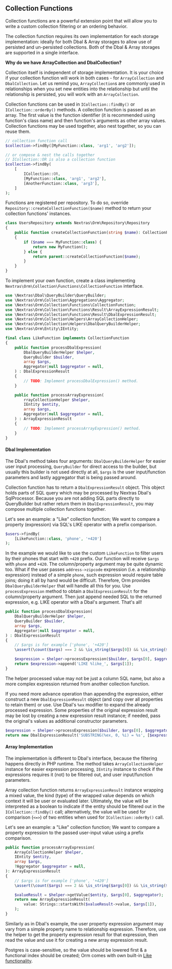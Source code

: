 ## Collection Functions

Collection functions are a powerful extension point that will allow you to write a custom collection filtering or an ordering behavior.

The collection function requires its own implementation for each storage implementation: ideally for both Dbal & Array storages to allow use of persisted and un-persisted collections. Both of the Dbal & Array storages are supported in a single interface.

<div class="note">

**Why do we have ArrayCollection and DbalCollection?**

Collection itself is independent of storage implementation. It is your choice if your collection function will work in both cases - for `ArrayCollection` and `DbalCollection`. Let us remind you, `ArrayCollection`s are commonly used in relationships when you set new entities into the relationship but until the relationship is persisted, you will work with an `ArrayCollection`.
</div>

Collection functions can be used in `ICollection::findBy()` or `ICollection::orderBy()` methods. A collection function is passed as an array. The first value is the function identifier (it is recommended using function's class name) and then function's arguments as other array values. Collection functions may be used together, also nest together, so you can reuse them.

```php
// collection function call
$collection->findBy([MyFunction::class, 'arg1', 'arg2']);

// or compose & nest the calls together
// ICollection::OR is also a collection function
$collection->findBy(
	[
		ICollection::OR,
		[MyFunction::class, 'arg1', 'arg2'],
		[AnotherFunction::class, 'arg3'],
	]
);
```

Functions are registered per repository. To do so, override `Repository::createCollectionFunction($name)` method to return your collection functions' instances.

```php
class UsersRepository extends Nextras\Orm\Repository\Repository
{
	public function createCollectionFunction(string $name): CollectionFunction
	{
		if ($name === MyFunction::class) {
			return new MyFunction();
		} else {
			return parent::createCollectionFunction($name);
		}
	}
}
```

To implement your own function, create a class implementing `Nextras\Orm\Collection\Functions\CollectionFunction` interface.

```php
use \Nextras\Dbal\QueryBuilder\QueryBuilder;
use \Nextras\Orm\Collection\Aggregations\Aggregator;
use \Nextras\Orm\Collection\Functions\CollectionFunction;
use \Nextras\Orm\Collection\Functions\Result\ArrayExpressionResult;
use \Nextras\Orm\Collection\Functions\Result\DbalExpressionResult;
use \Nextras\Orm\Collection\Helpers\ArrayCollectionHelper;
use \Nextras\Orm\Collection\Helpers\DbalQueryBuilderHelper;
use \Nextras\Orm\Entity\IEntity;

final class LikeFunction implements CollectionFunction
{
    public function processDbalExpression(
        DbalQueryBuilderHelper $helper,
        QueryBuilder $builder,
        array $args,
        Aggregator|null $aggregator = null,
    ) : DbalExpressionResult
    {
        // TODO: Implement processDbalExpression() method.
    }

    public function processArrayExpression(
        rrayCollectionHelper $helper,
        IEntity $entity,
        array $args,
        Aggregator|null $aggregator = null,
    ) : ArrayExpressionResult
    {
        // TODO: Implement processArrayExpression() method.
    }
}
```

#### Dbal Implementation

The Dbal's method takes four arguments: `DbalQueryBuilderHelper` for easier user input processing, `QueryBuilder` for direct access to the builder, but usually this builder is not used directly at all, `$args` is  the user input/function parameters and lastly aggregator that is being passed around.

Collection function has to return a `DbalExpressionResult` object. This object holds parts of SQL query which may be processed by Nextras Dbal's SqlProcessor. Because you are not adding SQL parts directly to QueryBuilder but rather return them in `DbalExpressionResult`, you may compose multiple collection functions together.

Let's see an example: a "Like" collection function; We want to compare a property (expression) via SQL's LIKE operator with a prefix comparison.

```php
$users->findBy(
	[LikeFunction::class, 'phone', '+420']
);
```

In the example we would like to use the custom `LikeFunction` to filter users by their phones that start with `+420` prefix. Our function will receive `$args` with `phone` and `+420`. The column/property argument may be quite dynamic too. What if the user passes `address->zipcode` expression (i.e. a relationship expression) instead of a simple `phone`, such expression would require table joins; doing it all by hand would be difficult. Therefore, Orm provides `DbalQueryBuilderHelper` that will handle all this for you. Use `processExpression` method to obtain a `DbalExpressionResult` for the column/property argument. Then just append needed SQL to the returned expression, e.g. LIKE operator with a Dbal's argument. That's all!

```php
public function processDbalExpression(
    DbalQueryBuilderHelper $helper,
    QueryBuilder $builder,
    array $args,
    Aggregator|null $aggregator = null,
) : DbalExpressionResult
{
    // $args is for example ['phone', '+420']
    \assert(\count($args) === 2 && \is_string($args[0]) && \is_string($args[1]));

    $expression = $helper->processExpression($builder, $args[0], $aggregator);
    return $expression->append('LIKE %like_', $args[1]);
}
```

The helper processed value may not be just a column SQL name, but also a more complex expression returned from another collection function.

If you need more advance operation than appending the expression, either construct a new `DbalExpressionResult` object (and copy over all properties to retain them) or use. Use Dbal's `%ex` modifier to expand the already processed expression. Some properties of the original expression result may be lost by creating a new expression result instance; if needed, pass the original's values as additional constructor parameters.

```php
$expression = $helper->processExpression($builder, $args[0], $aggregator);
return new DbalExpressionResult('SUBSTRING(%ex, 0, %i) = %s', [$expression->args, \strlen($args[1]), $args[1]]);
```

#### Array Implementation

The implementation is different to Dbal's interface, because the filtering happens directly in PHP runtime. The method takes `ArrayCollectionHelper` instance for easier expression processing, `IEntity` instance to check if the expressions requires it (not) to be filtered out, and user input/function parameters.

Array collection function returns `ArrayExpressionResult` instance wrapping a mixed value, the kind (type) of the wrapped value depends on which context it will be user or evaluated later. Ultimately, the value will be interpreted as a boolean to indicate if the entity should be filtered out in the `ICollection::findBy()` call; alternatively, the value will be used for comparison (`<=>`) of two entities when used for `ICollection::oderBy()` call.

Let's see an example: a "Like" collection function; We want to compare a property expression to the passed user-input value using a prefix comparison.

```php
public function processArrayExpression(
    ArrayCollectionHelper $helper,
    IEntity $entity,
    array $args,
    ?Aggregator $aggregator = null,
): ArrayExpressionResult
{
    // $args is for example ['phone', '+420']
    \assert(\count($args) === 2 && \is_string($args[0]) && \is_string($args[1]));

    $valueResult = $helper->getValue($entity, $args[0], $aggregator);
    return new ArrayExpressionResult(
        value: Strings::startsWith($valueResult->value, $args[1]),
    );
}
```

Similarly as in Dbal's example, the user property expression argument may vary from a simple property name to relationship expression. Therefore, use the helper to get the property expression result for that expression, then read the value and use it for creating a new array expression result.

<div class="note">

Postgres is case-sensitive, so the value should be lowered first & a functional index should be created; Orm comes with own built-in [Like functionality](collection-filtering#toc-like-filtering).
</div>
